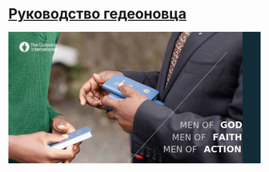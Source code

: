 # [Руководство гедеоновца](https://gideonsrussia.github.io/guide/)

<p align="center">
 <img src="assets/images/card.jpg">
</p>
